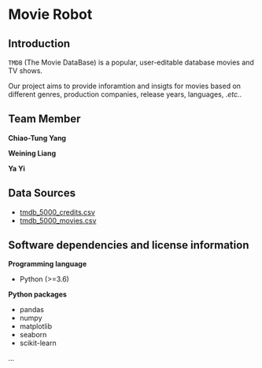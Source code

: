 # Movie Robot

## Introduction

`TMDB` (The Movie DataBase) is a popular, user-editable database movies and TV shows.

Our project aims to provide inforamtion and insigts for movies based on different genres, 
production companies, release years, languages, *.etc.*.

## Team Member

**Chiao-Tung Yang**

**Weining Liang**

**Ya Yi**


## Data Sources

- [tmdb_5000_credits.csv](https://www.kaggle.com/tmdb/tmdb-movie-metadata?select=tmdb_5000_credits.csv)
- [tmdb_5000_movies.csv](https://www.kaggle.com/tmdb/tmdb-movie-metadata?select=tmdb_5000_movies.csv)

## Software dependencies and license information

**Programming language**

- Python (>=3.6)


**Python packages**

- pandas
- numpy
- matplotlib
- seaborn
- scikit-learn


...
